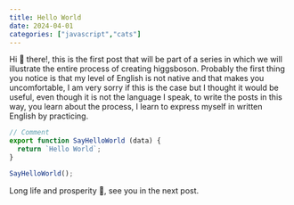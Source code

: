 ```yaml
---
title: Hello World
date: 2024-04-01
categories: ["javascript","cats"]
---
```


Hi 👋 there!, this is the first post that will be part of a series in which we will illustrate the entire process of creating higgsboson. Probably the first thing you notice is that my level of English is not native and that makes you uncomfortable, I am very sorry if this is the case but I thought it would be useful, even though it is not the language I speak, to write the posts in this way, you learn about the process, I learn to express myself in written English by practicing.

```js
// Comment
export function SayHelloWorld (data) {
  return `Hello World`;
}

SayHelloWorld();
```

Long life and prosperity 🖖, see you in the next post.
